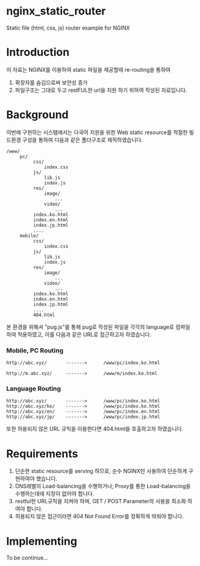 # nginx_static_router
Static file (html, css, js) router example for NGINX

# Introduction

이 자료는 NGINX를 이용하여 static 파일을 제공할때 re-routing을 통하여
1. 확장자를 숨김으로써 보안성 증가
2. 파일구조는 그대로 두고 restFUL한 url을 지원
하기 위하여 작성된 자료입니다.

# Background

이번에 구현하는 시스템에서는 다국어 지원을 위한 Web static resource를 적절한 빌드환경 구성을 통하여 다음과 같은 폴더구조로 제작하였습니다.

```
/www/
     pc/
          css/
              index.css
          js/
              lib.js
              index.js 
          res/
              image/
                  ...
              video/
                  ...
          index.ko.html
          index.en.html
          index.jp.html
          ....
     mobile/
          css/
              index.css
          js/
              lib.js
              index.js 
          res/
              image/
                  ...
              video/
                  ...
          index.ko.html
          index.en.html
          index.jp.html
          ....
          404.html
```
본 환경을 위해셔 "pug.js"를 통해 pug로 작성된 파일을 각각의 language로 컴파일 하여 적용하였고,
이를 다음과 같은 URL로 접근하고자 하였습니다.

### Mobile, PC Routing
```
http://abc.xyz/       ------->      /www/pc/index.ko.html

http://m.abc.xyz/     ------->      /www/m/index.ko.html
```

### Language Routing
```
http://abc.xyz/       ------->      /www/pc/index.ko.html
http://abc.xyz/ko/    ------->      /www/pc/index.ko.html
http://abc.xyz/en/    ------->      /www/pc/index.en.html
http://abc.xyz/jp/    ------->      /www/pc/index.jp.html
```

또한 허용되지 않은 URL 규칙을 이용한다면 404.html을 호출하고자 하였습니다.


# Requirements

1. 단순한 static resource를 serving 하므로, 순수 NGINX만 사용하여 단순하게 구현하여야 했습니다.
2. DNS레벨의 Load-balancing을 수행하거나, Proxy를 통한 Load-balancing을 수행하는데에 지장이 없어야 합니다.
3. restful한 URL규칙을 지켜야 하며, GET / POST Parameter의 사용을 최소화 하여야 합니다.
4. 허용되지 않은 접근이라면 404 Not Found Error를 정확하게 띄워야 합니다.


# Implementing

To be continue...
